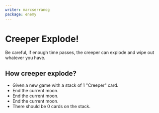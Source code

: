 ```yaml
---
writer: marcserranog
package: enemy
---
```


# Creeper Explode!

Be careful, if enough time passes, 
the creeper can explode and wipe out whatever you have.

## How creeper explode?

 * Given a new game with a stack of 1 "Creeper" card.
 * End the current moon.
 * End the current moon.
 * End the current moon.
 * There should be 0 cards on the stack. 
